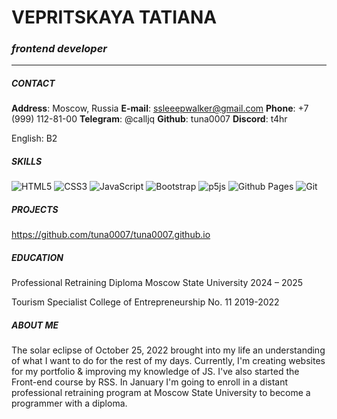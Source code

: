 # **VEPRITSKAYA TATIANA**
### *frontend developer*  

---


##### CONTACT
**Address**: Moscow, Russia
**E-mail**: ssleeepwalker@gmail.com
**Phone**: +7 (999) 112-81-00
**Telegram**: @calljq
**Github**: tuna0007
**Discord**: t4hr


English: B2

##### SKILLS
![HTML5](https://img.shields.io/badge/html5-%23E34F26.svg?style=for-the-badge&logo=html5&logoColor=white)
![CSS3](https://img.shields.io/badge/css3-%231572B6.svg?style=for-the-badge&logo=css3&logoColor=white)
![JavaScript](https://img.shields.io/badge/javascript-%23323330.svg?style=for-the-badge&logo=javascript&logoColor=%23F7DF1E)
![Bootstrap](https://img.shields.io/badge/bootstrap-%238511FA.svg?style=for-the-badge&logo=bootstrap&logoColor=white)
![p5js](https://img.shields.io/badge/p5.js-ED225D?style=for-the-badge&logo=p5.js&logoColor=FFFFFF)
![Github Pages](https://img.shields.io/badge/github%20pages-121013?style=for-the-badge&logo=github&logoColor=white)
![Git](https://img.shields.io/badge/git-%23F05033.svg?style=for-the-badge&logo=git&logoColor=white)

##### PROJECTS
https://github.com/tuna0007/tuna0007.github.io


##### EDUCATION
Professional Retraining Diploma
Moscow State University
2024 – 2025

Tourism Specialist
College of Entrepreneurship No. 11
2019-2022


##### ABOUT ME
The solar eclipse of October 25, 2022 brought into my life an understanding of what I want to do for the rest of my days.
Currently, I'm creating websites for my portfolio & improving my knowledge of JS. I've also started the Front-end course by RSS. 
In January I'm going to enroll in a distant professional retraining program at Moscow State University to become a programmer with a diploma.



